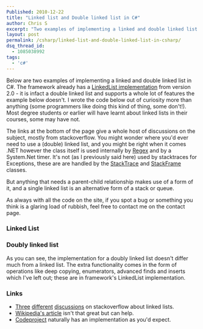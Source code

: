 ```yaml
---
Published: 2010-12-22
title: "Linked list and Double linked list in C#"
author: Chris S
excerpt: "Two examples of implementing a linked and double linked list in C# from scratch."
layout: post
permalink: /csharp/linked-list-and-double-linked-list-in-csharp/
dsq_thread_id:
  - 1085038992
tags:
  - 'c#'
---
```

Below are two examples of implementing a linked and double linked list in C#. The framework already has a [LinkedList<T> implementation][1] from version 2.0 - it is infact a double linked list and supports a whole lot of features the example below doesn't. I wrote the code below out of curiosity more than anything (some programmers like doing this kind of thing, some don't!). Most degree students or earlier will have learnt about linked lists in their courses, some may have not.

<!--more-->

The links at the bottom of the page give a whole host of discussions on the subject, mostly from stackoverflow. You might wonder where you'd ever need to use a (double) linked list, and you might be right when it comes .NET however the class itself is used internally by [Regex][2] and by a System.Net timer. It's not (as I previously said here) used by stacktraces for Exceptions, these are are handled by the [StackTrace][3] and [StackFrame][4] classes.

But anything that needs a parent-child relationship makes use of a form of it, and a single linked list is an alternative form of a stack or queue.

As always with all the code on the site, if you spot a bug or something you think is a glaring load of rubbish, feel free to contact me on the contact page.

### Linked List

<script src="https://gist.github.com/yetanotherchris/4960175.js"></script>

### Doubly linked list

As you can see, the implementation for a doubly linked list doesn't differ much from a linked list. The extra functionality comes in the form of operations like deep copying, enumerators, advanced finds and inserts which I've left out; these are in framework's LinkedList<T> implementation.

<script src="https://gist.github.com/yetanotherchris/4960171.js"></script>

### Links

  * [Three][5] [different][6] [discussions][7] on stackoverflow about linked lists.
  * [Wikipedia's article][8] isn't that great but can help.
  * [Codeproject][9] naturally has an implementation as you'd expect.

 [1]: http://msdn.microsoft.com/en-us/library/he2s3bh7.aspx
 [2]: http://msdn.microsoft.com/en-us/library/system.text.regularexpressions.regex.aspx
 [3]: http://msdn.microsoft.com/en-us/library/system.diagnostics.stacktrace.aspx
 [4]: http://msdn.microsoft.com/en-us/library/system.diagnostics.stackframe.aspx
 [5]: http://stackoverflow.com/questions/670104/what-are-real-world-examples-of-when-linked-lists-should-be-used
 [6]: http://stackoverflow.com/questions/10042/how-do-i-implement-a-linked-list-in-java
 [7]: http://stackoverflow.com/questions/712429/plain-linked-and-double-linked-lists-when-and-why
 [8]: http://en.wikipedia.org/wiki/Linked_list
 [9]: http://www.codeproject.com/KB/recipes/doubly-linkedlist.aspx